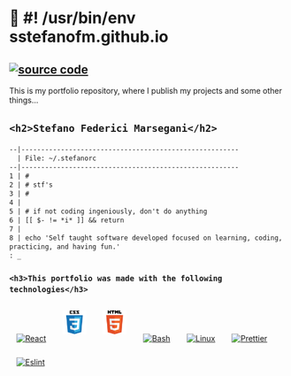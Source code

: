 # 👾 #! /usr/bin/env sstefanofm.github.io

## <a href='https://github.com/sstefanofm/sstefanofm.github.io/tree/dev/react' target='_blank'><img src='' alt='source code' /></a>

<p>This is my portfolio repository, where I publish my projects and some other things...</p>

## `<h2>Stefano Federici Marsegani</h2>`

```
--|-------------------------------------------------------
  | File: ~/.stefanorc
--|-------------------------------------------------------
1 | #
2 | # stf's
3 | #
4 |
5 | # if not coding ingeniously, don't do anything
6 | [[ $- != *i* ]] && return
7 |
8 | echo 'Self taught software developed focused on learning, coding, practicing, and having fun.'
: _
```

### `<h3>This portfolio was made with the following technologies</h3>`

[<img style='padding: 13px' height='43px' src='https://react.dev/favicon.ico' alt='React' />](https://react.dev)
[<img style='padding: 13px' height='43px' src='https://raw.githubusercontent.com/github/explore/80688e429a7d4ef2fca1e82350fe8e3517d3494d/topics/css/css.png' alt='CSS' />](https://www.w3schools.com/Css/)
[<img style='padding: 13px' height='43px' src='https://raw.githubusercontent.com/github/explore/80688e429a7d4ef2fca1e82350fe8e3517d3494d/topics/html/html.png' alt='HTML' />](https://www.w3schools.com/html/)
[<img style='padding: 13px' height='43px' src='https://bashlogo.com/img/logo/png/full_colored_light.png' alt='Bash' />](https://www.gnu.org/software/bash/)
[<img style='padding: 13px' height='43px' src='https://upload.wikimedia.org/wikipedia/commons/e/ee/GNU%2BLinux.png' alt='Linux' />](https://www.gnu.org/gnu/linux-and-gnu.en.html)
[<img style='padding: 13px' height='43px' src='https://prettier.io/icon.png' alt='Prettier' />](https://prettier.io)
[<img style='padding: 13px' height='43px' src='https://eslint.org/favicon.ico' alt='Eslint' />](https://eslint.org)
